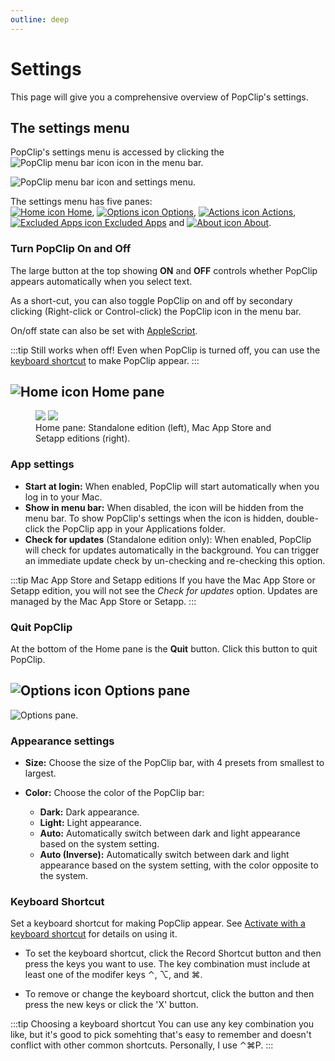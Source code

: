 ```yaml
---
outline: deep
---
```

# Settings

This page will give you a comprehensive overview of PopClip's settings.

## The settings menu

PopClip's settings menu is accessed by clicking the ![PopClip menu bar icon](./icon-status.png#icon) icon in the menu bar.

![](./shot-settings-general-2.png "PopClip menu bar icon and settings menu.")

The settings menu has five panes:<br>[![Home icon](./icon-home.png#icon) Home](#home-pane), [![Options icon](./icon-options.png#icon) Options](#options-pane), [![Actions icon](./icon-exts.png#icon) Actions](#actions-pane), [![Excluded Apps icon](./icon-apps.png#icon) Excluded Apps](#excluded-apps-pane) and [![About icon](./icon-about.png#icon) About](#about-pane).

### Turn PopClip On and Off

The large button at the top showing **ON** and **OFF** controls whether PopClip appears automatically when you select text.

As a short-cut, you can also toggle PopClip on and off by secondary clicking (Right-click or Control-click) the PopClip icon in the menu bar.

On/off state can also be set with [AppleScript]().

:::tip Still works when off!
Even when PopClip is turned off, you can use the [keyboard shortcut](./basics#activate-with-a-keyboard-shortcut) to make PopClip appear.
:::

## ![Home icon](./icon-home.png#iconleft) Home pane

<figure>
  <img src="./shot-settings-home-sa.png#pref" />
  <img src="./shot-settings-home-se.png#pref" />
  <figcaption>Home pane: Standalone edition (left), Mac App Store and Setapp editions (right).</figcaption>
</figure>

### App settings

- **Start at login:** When enabled, PopClip will start automatically when you log in to your Mac.
- **Show in menu bar:** When disabled, the icon will be hidden from the menu bar. To show PopClip's settings when the icon is hidden, double-click the PopClip app in your Applications folder.
- **Check for updates** (Standalone edition only): When enabled, PopClip will check for updates automatically in the background. You can trigger an immediate update check by un-checking and re-checking this option.

:::tip Mac App Store and Setapp editions
If you have the Mac App Store or Setapp edition, you will not see the *Check for updates* option. Updates are managed by the Mac App Store or Setapp.
:::

### Quit PopClip

At the bottom of the Home pane is the **Quit** button. Click this button to quit PopClip.

## ![Options icon](./icon-options.png#iconleft) Options pane

![](./shot-settings-options-2.png#pref "Options pane.")

### Appearance settings

- **Size:** Choose the size of the PopClip bar, with 4 presets from smallest to largest.

- **Color:** Choose the color of the PopClip bar:
  - **Dark:** Dark appearance.
  - **Light:** Light appearance.
  - **Auto:** Automatically switch between dark and light appearance based on the system setting.
  - **Auto (Inverse):** Automatically switch between dark and light appearance based on the system setting, with the color opposite to the system.

### Keyboard Shortcut

Set a keyboard shortcut for making PopClip appear. See [Activate with a keyboard shortcut](./basics#activate-with-a-keyboard-shortcut) for details on using it.

- To set the keyboard shortcut, click the Record Shortcut button and then press the keys you want to use. The key combination must include at least one of the modifer keys ⌃, ⌥, and ⌘.

- To remove or change the keyboard shortcut, click the button and then press the new keys or click the 'X' button.

:::tip Choosing a keyboard shortcut
You can use any key combination you like, but it's good to pick somehting that's easy to remember and doesn't conflict with other common shortcuts. Personally, I use ⌃⌘P.
:::
